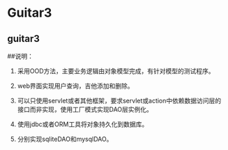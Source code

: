 # Guitar3
guitar3
-------------
##说明：
1. 采用OOD方法，主要业务逻辑由对象模型完成，有针对模型的测试程序。

2. web界面实现用户查询，吉他添加和删除。

3. 可以只使用servlet或者其他框架，要求servlet或action中依赖数据访问层的接口而非实现，使用工厂模式实现DAO层实例化。

4. 使用jdbc或者ORM工具将对象持久化到数据库。

5. 分别实现sqliteDAO和mysqlDAO。
